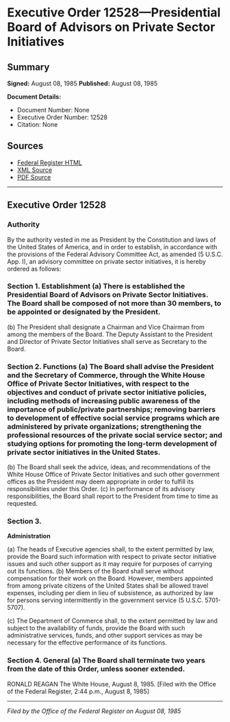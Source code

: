 # Executive Order 12528—Presidential Board of Advisors on Private Sector Initiatives

## Summary

**Signed:** August 08, 1985
**Published:** August 08, 1985

**Document Details:**
- Document Number: None
- Executive Order Number: 12528
- Citation: None

## Sources
- [Federal Register HTML](https://www.presidency.ucsb.edu/documents/executive-order-12528-presidential-board-advisors-private-sector-initiatives)
- [XML Source](None)
- [PDF Source](None)

---

## Executive Order 12528

### Authority

By the authority vested in me as President by the Constitution and laws of the United States of America, and in order to establish, in accordance with the provisions of the Federal Advisory Committee Act, as amended (5 U.S.C. App. I), an advisory committee on private sector initiatives, it is hereby ordered as follows:
### Section 1. Establishment (a) There is established the Presidential Board of Advisors on Private Sector Initiatives. The Board shall be composed of not more than 30 members, to be appointed or designated by the President.

(b) The President shall designate a Chairman and Vice Chairman from among the members of the Board. The Deputy Assistant to the President and Director of Private Sector Initiatives shall serve as Secretary to the Board.
### Section 2. Functions (a) The Board shall advise the President and the Secretary of Commerce, through the White House Office of Private Sector Initiatives, with respect to the objectives and conduct of private sector initiative policies, including methods of increasing public awareness of the importance of public/private partnerships; removing barriers to development of effective social service programs which are administered by private organizations; strengthening the professional resources of the private social service sector; and studying options for promoting the long-term development of private sector initiatives in the United States.

(b) The Board shall seek the advice, ideas, and recommendations of the White House Office of Private Sector Initiatives and such other government offices as the President may deem appropriate in order to fulfill its responsibilities under this Order.
(c) In performance of its advisory responsibilities, the Board shall report to the President from time to time as requested.

### Section 3.

**Administration**

(a) The heads of Executive agencies shall, to the extent permitted by law, provide the Board such information with respect to private sector initiative issues and such other support as it may require for purposes of carrying out its functions.
(b) Members of the Board shall serve without compensation for their work on the Board. However, members appointed from among private citizens of the United States shall be allowed travel expenses, including per diem in lieu of subsistence, as authorized by law for persons serving intermittently in the government service (5 U.S.C. 5701-5707).

(c) The Department of Commerce shall, to the extent permitted by law and subject to the availability of funds, provide the Board with such administrative services, funds, and other support services as may be necessary for the effective performance of its functions.
### Section 4. General (a) The Board shall terminate two years from the date of this Order, unless sooner extended.

RONALD REAGAN
The White House,
August 8, 1985.
[Filed with the Office of the Federal Register, 2:44 p.m., August 8, 1985]

---

*Filed by the Office of the Federal Register on August 08, 1985*

